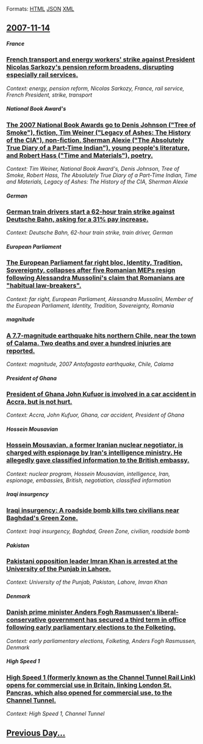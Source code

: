 
Formats: [HTML](2007/11/14/index.html)  [JSON](2007/11/14/index.json)  [XML](2007/11/14/index.xml)  

## [2007-11-14](/news/2007/11/14/index.md)

##### France
### [ French transport and energy workers' strike against President Nicolas Sarkozy's pension reform broadens, disrupting especially rail services. ](/news/2007/11/14/french-transport-and-energy-workers-strike-against-president-nicolas-sarkozy-s-pension-reform-broadens-disrupting-especially-rail-service.md)
_Context: energy, pension reform, Nicolas Sarkozy, France, rail service, French President, strike, transport_

##### National Book Award's
### [ The 2007 National Book Awards go to Denis Johnson ("Tree of Smoke"), fiction, Tim Weiner ("Legacy of Ashes: The History of the CIA"), non-fiction, Sherman Alexie ("The Absolutely True Diary of a Part-Time Indian"), young people's literature, and Robert Hass ("Time and Materials"), poetry. ](/news/2007/11/14/the-2007-national-book-awards-go-to-denis-johnson-tree-of-smoke-fiction-tim-weiner-legacy-of-ashes-the-history-of-the-cia-non-f.md)
_Context: Tim Weiner, National Book Award's, Denis Johnson, Tree of Smoke, Robert Hass, The Absolutely True Diary of a Part-Time Indian, Time and Materials, Legacy of Ashes: The History of the CIA, Sherman Alexie_

##### German
### [ German train drivers start a 62-hour train strike against Deutsche Bahn, asking for a 31% pay increase. ](/news/2007/11/14/german-train-drivers-start-a-62-hour-train-strike-against-deutsche-bahn-asking-for-a-31-pay-increase.md)
_Context: Deutsche Bahn, 62-hour train strike, train driver, German_

##### European Parliament
### [ The European Parliament far right bloc, Identity, Tradition, Sovereignty, collapses after five Romanian MEPs resign following Alessandra Mussolini's claim that Romanians are "habitual law-breakers". ](/news/2007/11/14/the-european-parliament-far-right-bloc-identity-tradition-sovereignty-collapses-after-five-romanian-meps-resign-following-alessandra-mu.md)
_Context: far right, European Parliament, Alessandra Mussolini, Member of the European Parliament, Identity, Tradition, Sovereignty, Romania_

##### magnitude
### [ A 7.7-magnitude earthquake hits northern Chile, near the town of Calama. Two deaths and over a hundred injuries are reported. ](/news/2007/11/14/a-7-7-magnitude-earthquake-hits-northern-chile-near-the-town-of-calama-two-deaths-and-over-a-hundred-injuries-are-reported.md)
_Context: magnitude, 2007 Antofagasta earthquake, Chile, Calama_

##### President of Ghana
### [ President of Ghana John Kufuor is involved in a car accident in Accra, but is not hurt. ](/news/2007/11/14/president-of-ghana-john-kufuor-is-involved-in-a-car-accident-in-accra-but-is-not-hurt.md)
_Context: Accra, John Kufuor, Ghana, car accident, President of Ghana_

##### Hossein Mousavian
### [ Hossein Mousavian, a former Iranian nuclear negotiator, is charged with espionage by Iran's intelligence ministry. He allegedly gave classified information to the British embassy. ](/news/2007/11/14/hossein-mousavian-a-former-iranian-nuclear-negotiator-is-charged-with-espionage-by-iran-s-intelligence-ministry-he-allegedly-gave-classi.md)
_Context: nuclear program, Hossein Mousavian, intelligence, Iran, espionage, embassies, British, negotiation, classified information_

##### Iraqi insurgency
### [ Iraqi insurgency: A roadside bomb kills two civilians near Baghdad's Green Zone. ](/news/2007/11/14/iraqi-insurgency-a-roadside-bomb-kills-two-civilians-near-baghdad-s-green-zone.md)
_Context: Iraqi insurgency, Baghdad, Green Zone, civilian, roadside bomb_

##### Pakistan
### [ Pakistani opposition leader Imran Khan is arrested at the University of the Punjab in Lahore. ](/news/2007/11/14/pakistani-opposition-leader-imran-khan-is-arrested-at-the-university-of-the-punjab-in-lahore.md)
_Context: University of the Punjab, Pakistan, Lahore, Imran Khan_

##### Denmark
### [ Danish prime minister Anders Fogh Rasmussen's liberal-conservative government has secured a third term in office following early parliamentary elections to the Folketing. ](/news/2007/11/14/danish-prime-minister-anders-fogh-rasmussen-s-liberal-conservative-government-has-secured-a-third-term-in-office-following-early-parliament.md)
_Context: early parliamentary elections, Folketing, Anders Fogh Rasmussen, Denmark_

##### High Speed 1
### [ High Speed 1 (formerly known as the Channel Tunnel Rail Link) opens for commercial use in Britain, linking London St. Pancras, which also opened for commercial use, to the Channel Tunnel. ](/news/2007/11/14/high-speed-1-formerly-known-as-the-channel-tunnel-rail-link-opens-for-commercial-use-in-britain-linking-london-st-pancras-which-also-o.md)
_Context: High Speed 1, Channel Tunnel_

## [Previous Day...](/news/2007/11/13/index.md)

